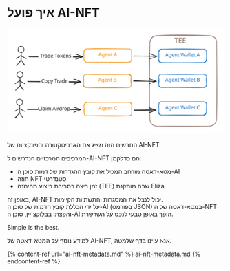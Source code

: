 # איך פועל AI-NFT

<img src="../.gitbook/assets/file.excalidraw.svg" alt="" class="gitbook-drawing">

התרשים הזה מציג את הארכיטקטורה והפונקציות של AI-NFT.  

המרכיבים המרכזיים הנדרשים ל-AI-NFT הם כדלקמן:

* מטא-דאטה מורחב המכיל את קובץ ההגדרות של דמות סוכן ה-AI
* חוזה NFT סטנדרטי
* זמן ריצה בסביבת ביצוע מהימנה (TEE) שבה מותקנת Eliza

באופן זה, AI-NFT יכול לנצל את המסגרות והתשתיות הקיימות.  
על ידי הכללת קובץ הדמות של סוכן ה-AI (בפורמט JSON) במטא-דאטה של ה-NFT והפצתו בבלוקצ'יין, סוכן ה-AI הופך באופן טבעי לנכס על השרשרת.

Simple is the best.

למידע נוסף על המטא-דאטה של AI-NFT, אנא עיינו בדף שלמטה.

{% content-ref url="ai-nft-metadata.md" %}
[ai-nft-metadata.md](ai-nft-metadata.md)
{% endcontent-ref %}